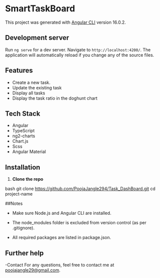 # SmartTaskBoard

This project was generated with [Angular CLI](https://github.com/angular/angular-cli) version 16.0.2.

## Development server

Run `ng serve` for a dev server. Navigate to `http://localhost:4200/`. The application will automatically reload if you change any of the source files.

## Features
- Create a new task.
- Update the existing task
- Display all tasks
- Display the task ratio in the doghunt chart

##  Tech Stack
- Angular
- TypeScript
- ng2-charts
- Chart.js
- Scss
- Angular Material

## Installation

1. **Clone the repo**

bash
git clone https://github.com/PoojaJangle294/Task_DashBoard.git
cd project-name

##Notes
- Make sure Node.js and Angular CLI are installed.

- The node_modules folder is excluded from version control (as per .gitignore).

- All required packages are listed in package.json.

## Further help
-Contact
For any questions, feel free to contact me at poojajangle29@gmail.com.
